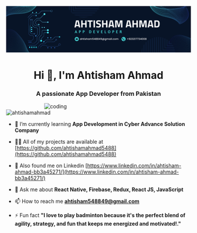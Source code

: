 ![logo](https://github.com/ahtishamahmad5488/My-Profile/blob/main/Blue%20And%20Green%20Professional%20Technology%20LinkedIn%20Banner.png)
------------------
<h1 align="center">Hi 👋, I'm Ahtisham Ahmad</h1>
<h3 align="center">A passionate App Developer from Pakistan</h3>
<img align="right"alt="coding"width="400"src="https://raw.githubusercontent.com/punitkmryh/punitkmryh/master/Developer.gif">
<p align="left"> <img src="https://komarev.com/ghpvc/?username=ahtishamahmad5488&label=Profile%20views&color=0e75b6&style=flat" alt="ahtishamahmad" /> </p>

- 🌱 I’m currently learning **App Development in Cyber Advance Solution Company**

- 👨‍💻 All of my projects are available at [https://github.com/ahtishamahmad5488](https://github.com/ahtishamahmad5488)

- 📝 Also found me on Linkedin [https://www.linkedin.com/in/ahtisham-ahmad-bb3a45271/](https://www.linkedin.com/in/ahtisham-ahmad-bb3a45271/)

- 💬 Ask me about **React Native, Firebase, Redux, React JS, JavaScript**

- 📫 How to reach me **ahtisham548849@gmail.com**

- ⚡ Fun fact **"I love to play badminton because it's the perfect blend of agility, strategy, and fun that keeps me energized and motivated!."**
